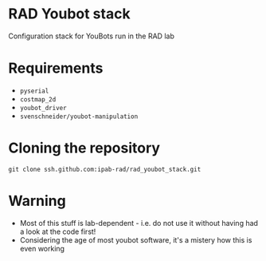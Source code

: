 # RAD Youbot stack
Configuration stack for YouBots run in the RAD lab

# Requirements

* `pyserial`
* `costmap_2d`
* `youbot_driver`
* `svenschneider/youbot-manipulation`

# Cloning the repository

```
git clone ssh.github.com:ipab-rad/rad_youbot_stack.git
```

# Warning

* Most of this stuff is lab-dependent - i.e. do not use it without
  having had a look at the code first!
* Considering the age of most youbot software, it's a mistery how this
  is even working
